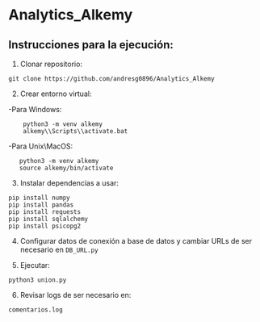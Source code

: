 # Analytics_Alkemy

## Instrucciones para la ejecución:

1. Clonar repositorio:
```
git clone https://github.com/andresg0896/Analytics_Alkemy
```

2. Crear entorno virtual:

-Para Windows:
```
    python3 -m venv alkemy
    alkemy\\Scripts\\activate.bat
```
-Para Unix\MacOS:
 ```
    python3 -m venv alkemy
    source alkemy/bin/activate
 ```
3. Instalar dependencias a usar:
```
pip install numpy
pip install pandas
pip install requests
pip install sqlalchemy
pip install psicopg2
```
4. Configurar datos de conexión a base de datos y cambiar URLs de ser necesario en ```DB_URL.py```

5. Ejecutar:
```
python3 union.py
```
6. Revisar logs de ser necesario en:
```
comentarios.log
```

